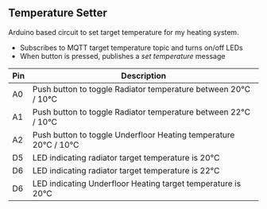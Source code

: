 Temperature Setter
------------------

Arduino based circuit to set target temperature for my heating system.

* Subscribes to MQTT target temperature topic and turns on/off LEDs
* When button is pressed, publishes a _set temperature_ message


| Pin | Description                                                      |
|-----|------------------------------------------------------------------|
| A0  | Push button to toggle Radiator temperature between 20°C / 10°C   |
| A1  | Push button to toggle Radiator temperature between 22°C / 10°C   |
| A2  | Push button to toggle Underfloor Heating temperature 20°C / 10°C |
| D5  | LED indicating radiator target temperature is 20°C               |
| D6  | LED indicating radiator target temperature is 22°C               |
| D6  | LED indicating Underfloor Heating target temperature is 20°C     |

